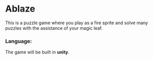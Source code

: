 # Ablaze

This is a puzzle game where you play as a fire sprite and solve many puzzles with the assistance of your magic leaf.

### Language:

The game will be built in **unity**.
